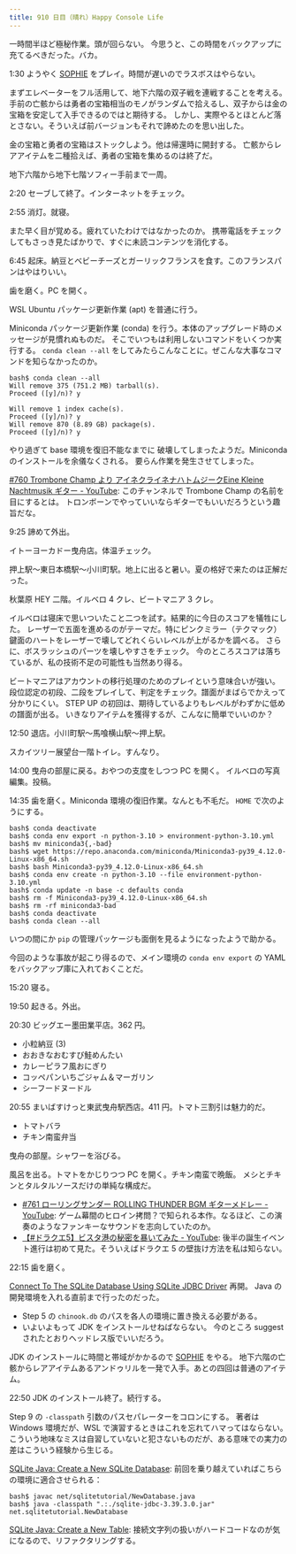 ```yaml
---
title: 910 日目（晴れ）Happy Console Life
---
```


一時間半ほど極秘作業。頭が回らない。
今思うと、この時間をバックアップに充てるべきだった。バカ。

1:30 ようやく [SOPHIE][dtp22b] をプレイ。時間が遅いのでラスボスはやらない。

まずエレベーターをフル活用して、地下六階の双子戦を連戦することを考える。
手前の亡骸からは勇者の宝箱相当のモノがランダムで拾えるし、双子からは金の宝箱を安定して入手できるのではと期待する。
しかし、実際やるとほとんど落とさない。そういえば前バージョンもそれで諦めたのを思い出した。

金の宝箱と勇者の宝箱はストックしよう。他は帰還時に開封する。
亡骸からレアアイテムを二種拾えば、勇者の宝箱を集めるのは終了だ。

地下六階から地下七階ソフィー手前まで一周。

2:20 セーブして終了。インターネットをチェック。

2:55 消灯。就寝。

また早く目が覚める。疲れていたわけではなかったのか。
携帯電話をチェックしてもさっき見たばかりで、すぐに未読コンテンツを消化する。

6:45 起床。納豆とベビーチーズとガーリックフランスを食す。このフランスパンはやはりいい。

歯を磨く。PC を開く。

WSL Ubuntu パッケージ更新作業 (apt) を普通に行う。

Miniconda パッケージ更新作業 (conda) を行う。本体のアップグレード時のメッセージが見慣れぬものだ。
そこでいつもは利用しないコマンドをいくつか実行する。
`conda clean --all` をしてみたらこんなことに。ぜこんな大事なコマンドを知らなかったのか。

```console
bash$ conda clean --all
Will remove 375 (751.2 MB) tarball(s).
Proceed ([y]/n)? y

Will remove 1 index cache(s).
Proceed ([y]/n)? y
Will remove 870 (8.89 GB) package(s).
Proceed ([y]/n)? y
```

やり過ぎて base 環境を復旧不能なまでに 破壊してしまったようだ。Miniconda のインストールを余儀なくされる。
要らん作業を発生させてしまった。

[&#x23;760 Trombone Champ より アイネクライネナハトムジークEine Kleine Nachtmusik ギター - YouTube](https://www.youtube.com/watch?v=bk9cM-Jm7Tw):
このチャンネルで Trombone Champ の名前を目にするとは。
トロンボーンでやっていいならギターでもいいだろうという趣旨だな。

9:25 諦めて外出。

イトーヨーカドー曳舟店。体温チェック。

押上駅～東日本橋駅～小川町駅。地上に出ると暑い。夏の格好で来たのは正解だった。

秋葉原 HEY 二階。イルベロ 4 クレ、ビートマニア 3 クレ。

イルベロは寝床で思いついたこと二つを試す。結果的に今日のスコアを犠牲にした。
レーザーで五面を進めるのがテーマだ。特にピンクミラー（テクマック）鍵面のハートをレーザーで壊してどれくらいレベルが上がるかを調べる。
さらに、ボスラッシュのパーツを壊しやすさをチェック。
今のところスコアは落ちているが、私の技術不足の可能性も当然あり得る。

ビートマニアはアカウントの移行処理のためのプレイという意味合いが強い。
段位認定の初段、二段をプレイして、判定をチェック。譜面がまばらでかえって分かりにくい。
STEP UP の初回は、期待しているよりもレベルがわずかに低めの譜面が出る。
いきなりアイテムを獲得するが、こんなに簡単でいいのか？

12:50 退店。小川町駅～馬喰横山駅～押上駅。

スカイツリー展望台一階トイレ。すんなり。

14:00 曳舟の部屋に戻る。おやつの支度をしつつ PC を開く。
イルベロの写真編集。投稿。

14:35 歯を磨く。Miniconda 環境の復旧作業。なんとも不毛だ。
`HOME` で次のようにする。

```console
bash$ conda deactivate
bash$ conda env export -n python-3.10 > environment-python-3.10.yml
bash$ mv miniconda3{,-bad}
bash$ wget https://repo.anaconda.com/miniconda/Miniconda3-py39_4.12.0-Linux-x86_64.sh
bash$ bash Miniconda3-py39_4.12.0-Linux-x86_64.sh
bash$ conda env create -n python-3.10 --file environment-python-3.10.yml
bash$ conda update -n base -c defaults conda
bash$ rm -f Miniconda3-py39_4.12.0-Linux-x86_64.sh
bash$ rm -rf miniconda3-bad
bash$ conda deactivate
bash$ conda clean --all
```

いつの間にか `pip` の管理パッケージも面倒を見るようになったようで助かる。

今回のような事故が起こり得るので、メイン環境の `conda env export` の YAML をバックアップ庫に入れておくことだ。

15:20 寝る。

19:50 起きる。外出。

20:30 ビッグエー墨田業平店。362 円。

* 小粒納豆 (3)
* おおきなおむすび鮭めんたい
* カレーピラフ風おにぎり
* コッペパンいちごジャム＆マーガリン
* シーフードヌードル

20:55 まいばすけっと東武曳舟駅西店。411 円。トマト三割引は魅力的だ。

* トマトバラ
* チキン南蛮弁当

曳舟の部屋。シャワーを浴びる。

風呂を出る。トマトをかじりつつ PC を開く。チキン南蛮で晩飯。
メシとチキンとタルタルソースだけの単純な構成だ。

* [&#x23;761 ローリングサンダー ROLLING THUNDER BGM ギターメドレー - YouTube](https://www.youtube.com/watch?v=IdHzT60gRfM):
  ゲーム幕間のヒロイン拷問？で知られる本作。なるほど、この演奏のようなファンキーなサウンドを志向していたのか。
* [【&#x23;ドラクエ5】ビスタ港の秘密を暴いてみた - YouTube](https://www.youtube.com/watch?v=xcKmCWX5Um0):
  後半の誕生イベント進行は初めて見た。そういえばドラクエ 5 の壁抜け方法を私は知らない。

22:15 歯を磨く。

[Connect To The SQLite Database Using SQLite JDBC Driver](https://www.sqlitetutorial.net/sqlite-java/sqlite-jdbc-driver/) 再開。
Java の開発環境を入れる直前まで行ったのだった。

* Step 5 の `chinook.db` のパスを各人の環境に置き換える必要がある。
* いよいよもって JDK をインストールせねばならない。
  今のところ suggest されたとおりヘッドレス版でいいだろう。

JDK のインストールに時間と帯域がかかるので [SOPHIE][dtp22b] をやる。
地下六階の亡骸からレアアイテムあるアンドゥリルを一発で入手。あとの四回は普通のアイテム。

22:50 JDK のインストール終了。続行する。

Step 9 の `-classpath` 引数のパスセパレーターをコロンにする。
著者は Windows 環境だが、WSL で演習するときはこれを忘れてハマってはならない。
こういう地味なミスは自習していないと犯さないものだが、ある意味での実力の差はこういう経験から生じる。

[SQLite Java: Create a New SQLite Database](https://www.sqlitetutorial.net/sqlite-java/create-database/):
前回を乗り越えていればこちらの環境に適合させられる：

```console
bash$ javac net/sqlitetutorial/NewDatabase.java
bash$ java -classpath ".:./sqlite-jdbc-3.39.3.0.jar" net.sqlitetutorial.NewDatabase
```

[SQLite Java: Create a New Table](https://www.sqlitetutorial.net/sqlite-java/create-table/):
接続文字列の扱いがハードコードなのが気になるので、リファクタリングする。

[dtp22b]: https://www.dlsite.com/maniax/work/=/product_id/RJ424807/
